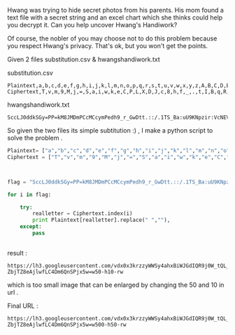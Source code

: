 Hwang was trying to hide secret photos from his parents. His mom found a text file with a secret string and an excel chart which she thinks could help you decrypt it. Can you help uncover Hwang's Handiwork?

Of course, the nobler of you may choose not to do this problem because you respect Hwang's privacy. That's ok, but you won't get the points.


Given 2 files substitution.csv & hwangshandiwork.txt 


substitution.csv
```
Plaintext,a,b,c,d,e,f,g,h,i,j,k,l,m,n,o,p,q,r,s,t,u,v,w,x,y,z,A,B,C,D,E,F,G,H,I,J,K,L,M,N,O,P,Q,R,S,T,U,V,W,X,Y,Z,1,2,3,4,5,6,7,8,9,0,.,/,-,_,=,:
Ciphertext,T,v,m,9,M,j,=,S,a,i,w,k,e,C,P,L,X,D,J,c,8,h,f,_,.,t,I,B,q,R,Q,Z,U,n,K,u,l,E,-,7,6,g,N,p,/,s,Y,3,:,4,o,A,x,H,G,1,b,F,W,2,z,r,y,d,O,V,5,0
```

hwangshandiwork.txt 
```
SccLJ0ddkSGy=PP=kM8JMDmPCcMCcymPedh9_r_GwDtt.::/.1TS_Ba:uU9KNpzir:VcNEVK/PPDXCImKlqK8rqtfOAvisA2MIikfjEq1ReFNC/gi_bf5fbrOSxrODf 
```


So given the two files its simple subtitution :) , I make a python script to solve the problem .
```python
Plaintext= ["a","b","c","d","e","f","g","h","i","j","k","l","m","n","o","p","q","r","s","t","u","v","w","x","y","z","A","B","C","D","E","F","G","H","I","J","K","L","M","N","O","P","Q","R","S","T","U","V","W","X","Y","Z","1","2","3","4","5","6","7","8","9","0",".","/","-","_","="]
Ciphertext = ["T","v","m","9","M","j","=","S","a","i","w","k","e","C","P","L","X","D","J","c","8","h","f","_",".","t","I","B","q","R","Q","Z","U","n","K","u","l","E","-","7","6","g","N","p","/","s","Y","3",":","4","o","A","x","H","G","1","b","F","W","2","z","r","y","d","O","V","5","0"]



flag = "SccLJ0ddkSGy=PP=kM8JMDmPCcMCcymPedh9_r_GwDtt.::/.1TS_Ba:uU9KNpzir:VcNEVK/PPDXCImKlqK8rqtfOAvisA2MIikfjEq1ReFNC/gi_bf5fbrOSxrODf"

for i in flag:

	try:
		realletter = Ciphertext.index(i)
		print Plaintext[realletter].replace(" ",""),
	except:
		pass
		

```

result : 

```
https://lh3.googleusercontent.com/vdx0x3krzzyWWSy4ahxBiWJGdIQR9j0W_tQL_ISoorqnAcIKCIu0Czw-ZbjTZ8eAjlwfLC4Dm6QnSPjx5w=w50-h10-rw
```

which is too small image that can be enlarged by changing the 50 and 10 in url .


Final URL : 

```
https://lh3.googleusercontent.com/vdx0x3krzzyWWSy4ahxBiWJGdIQR9j0W_tQL_ISoorqnAcIKCIu0Czw-ZbjTZ8eAjlwfLC4Dm6QnSPjx5w=w500-h50-rw
```


